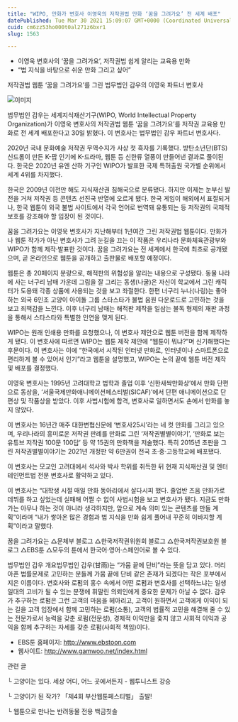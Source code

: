 ```yaml
---
title: "WIPO, 만화가 변호사 이영욱의 저작권법 만화 ‘꿈을 그려가요’ 전 세계 배포"
datePublished: Tue Mar 30 2021 15:09:07 GMT+0000 (Coordinated Universal Time)
cuid: cm6zz53ho000t0al271z6bxr1
slug: 1563

---
```



- 이영욱 변호사의 ‘꿈을 그려가요’, 저작권법 쉽게 알리는 교육용 만화
- “법 지식을 바탕으로 쉬운 만화 그리고 싶어”

저작권법 웹툰 ‘꿈을 그려가요’를 그린 법무법인 감우의 이영욱 파트너 변호사

![이미지](https://cdn.hashnode.com/res/hashnode/image/upload/v1739247642874/e754982e-3343-473d-b0eb-77802c1c6ef9.jpeg)

법무법인 감우는 세계지식재산기구(WIPO, World Intellectual Property Organization)가 이영욱 변호사의 저작권법 웹툰 ‘꿈을 그려가요’를 저작권 교육용 만화로 전 세계 배포한다고 30일 밝혔다. 이 변호사는 법무법인 감우 파트너 변호사다.

2020년 국내 문화예술 저작권 무역수지가 사상 첫 흑자를 기록했다. 방탄소년단(BTS) 신드롬이 만든 K-팝 인기에 K-드라마, 웹툰 등 신한류 열풍이 만들어낸 결과로 풀이된다. 한국은 2020년 유엔 산하 기구인 WIPO가 발표한 국제 특허출원 국가별 순위에서 세계 4위를 차지했다.

한국은 2009년 이전만 해도 지식재산권 침해국으로 분류됐다. 하지만 이제는 눈부신 발전을 거쳐 저작권 등 콘텐츠 선진국 반열에 오르게 됐다. 한국 게임이 해외에서 표절되거나, 한국 웹툰이 외국 불법 사이트에서 각국 언어로 번역돼 유통되는 등 저작권의 국제적 보호를 강조해야 할 입장이 된 것이다.

꿈을 그려가요는 이영욱 변호사가 지난해부터 1년여간 그린 저작권법 웹툰이다. 만화가나 웹툰 작가가 아닌 변호사가 그려 눈길을 끄는 이 작품은 우리나라 문화체육관광부와 WIPO가 함께 제작·발표한 것이다. 꿈을 그려가요는 전 세계에서 한국에 최초로 공개됐으며, 곧 온라인으로 웹툰을 공개하고 출판물로 배포할 예정이다.

웹툰은 총 20페이지 분량으로, 해적판의 위험성을 알리는 내용으로 구성됐다. 동물 나라에 사는 너구리 남매 가운데 그림을 잘 그리는 동생(나굴)은 자신이 학교에서 그린 캐릭터가 도용돼 각종 상품에 사용되는 것을 보고 좌절한다. 한편 너구리 누나(나링)는 좋아하는 외국 6인조 고양이 아이돌 그룹 스타스타가 불법 음원 다운로드로 고민하는 것을 보고 죄책감을 느낀다. 이후 너구리 남매는 해적판 제작을 일삼는 불독 형제의 재판 과정을 통해서 스타스타와 특별한 인연을 맺게 된다.

WIPO는 원래 인쇄용 만화를 요청했으나, 이 변호사 제안으로 웹툰 버전을 함께 제작하게 됐다. 이 변호사에 따르면 WIPO는 웹툰 제작 제안에 “웹툰이 뭐냐?”며 신기해했다는 후문이다. 이 변호사는 이에 “한국에서 시작된 인터넷 만화로, 인터넷이나 스마트폰으로 편리하게 볼 수 있어서 인기”라고 웹툰을 설명했고, WIPO는 논의 끝에 웹툰 버전 제작 및 배포를 결정했다.

이영욱 변호사는 1995년 고려대학교 법학과 졸업 이후 ‘신한새싹만화상’에서 만화 단편으로 동상을, ‘서울국제만화애니메이션페스티벌(SICAF)’에서 단편 애니메이션으로 단편상 및 작품상을 받았다. 이후 사법시험에 합격, 변호사로 일하면서도 손에서 만화를 놓지 않았다.

이 변호사는 16년간 매주 대한변협신문에 ‘변호사25시’라는 네 컷 만화를 그리고 있으며, 우리나라의 흥미로운 저작권 판례를 만화로 그린 ‘저작권별별이야기’, ‘만화로 보는 유튜브 저작권 100문 100답’ 등 약 15권의 만화책을 저술했다. 특히 2015년 초판을 그린 저작권별별이야기는 2021년 개정판 약 6만권이 전국 초·중·고등학교에 배포됐다.

이 변호사는 모교인 고려대에서 석사와 박사 학위를 취득한 뒤 현재 지식재산권 및 엔터테인먼트법 전문 변호사로 활약하고 있다.

이 변호사는 “대학생 시절 매일 만화 동아리에서 살다시피 했다. 졸업반 즈음 만화가로 데뷔를 하고 싶었는데 실패해 어쩔 수 없이 사법시험을 보고 변호사가 됐다. 지금도 만화가는 아무나 하는 것이 아니라 생각하지만, 앞으로 계속 의미 있는 콘텐츠를 만들 계획”이라며 “내가 쌓아온 많은 경험과 법 지식을 만화 쉽게 풀어내 꾸준히 이바지할 계획”이라고 말했다.

꿈을 그려가요는 △문체부 블로그 △한국저작권위원회 블로그 △한국저작권보호원 블로그 △EBS툰 △모두의 툰에서 한국어·영어·스페인어로 볼 수 있다.

법무법인 감우 개요법무법인 감우(甘雨)는 “가뭄 끝에 단비”라는 뜻을 담고 있다. 머리 아픈 법률문제로 고민하는 분들께 가뭄 끝에 단비 같은 존재가 되겠다는 작은 포부에서 지은 이름이다. 변호사와 로펌의 홍수 속에서 어떤 로펌과 변호사를 선택하느냐는 일생일대의 고비가 될 수 있는 분쟁에 휘말린 의뢰인에게 중요한 문제가 아닐 수 없다. 감우가 추구하는 로펌은 그런 고객의 마음을 헤아리고, 고객이 원하면서 고객에게 이익이 되는 길을 고객 입장에서 함께 고민하는 로펌(소통), 고객의 법률적 고민을 해결해 줄 수 있는 전문가로서 능력을 갖춘 로펌(전문성), 경제적 이익만을 좇지 않고 사회적 이익과 공익을 함께 추구하는 자세를 갖춘 로펌(사회적 책임)이다.

- EBS툰 홈페이지: http://www.ebstoon.com
- 웹사이트: http://www.gamwoo.net/index.html

관련 글

└ 고양이는 있다. 세상 어디, 어느 곳에서든지 - 웹투니스트 강승

└ 고양이가 된 작가? 「제4회 부산웹툰페스티벌」 출발!

└ 웹툰으로 만나는 반려동물 전용 백금칫솔
